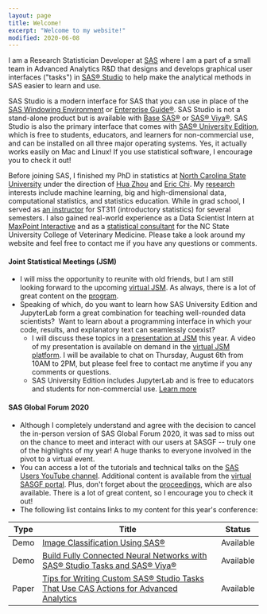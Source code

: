 ```yaml
---
layout: page
title: Welcome!
excerpt: "Welcome to my website!"
modified: 2020-06-08
---
```


I am a Research Statistician Developer at [SAS](https://www.sas.com/) where I am a part of a small team in Advanced Analytics R&D that designs and develops graphical user interfaces ("tasks") in [SAS® Studio](https://www.sas.com/en_us/software/studio.html) to help make the analytical methods in SAS easier to learn and use.  

SAS Studio is a modern interface for SAS that you can use in place of the [SAS Windowing Environment](http://documentation.sas.com/?docsetId=lrcon&docsetTarget=n1039zk8bk9aton1fmbm7z2wji3k.htm&docsetVersion=9.4&locale=en#n1nc2xs6ihxuaon1l5ws6gsiy5ht) or [Enterprise Guide®](https://www.sas.com/en_us/software/enterprise-guide.html).  SAS Studio is not a stand-alone product but is available with [Base SAS®](https://www.sas.com/en_us/software/base-sas.html) or [SAS® Viya®](https://www.sas.com/en_us/software/viya.html).  SAS Studio is also the primary interface that comes with [SAS® University Edition](https://www.sas.com/en_us/software/university-edition.html), which is free to students, educators, and learners for non-commercial use, and can be installed on all three major operating systems.  Yes, it actually works easily on Mac and Linux!  If you use statistical software, I encourage you to check it out!

Before joining SAS, I finished my PhD in statistics at [North Carolina State University](http://www.ncsu.edu) under the direction of [Hua Zhou](http://hua-zhou.github.io/) and [Eric Chi](http://www.ericchi.com).  My [research](http://brgaines.github.io/research/) interests include machine learning, big and high-dimensional data, computational statistics, and statistics education.  While in grad school, I served as [an instructor](http://brgaines.github.io/teaching/) for ST311 (introductory statistics) for several semesters.  I also gained real-world experience as a Data Scientist Intern at [MaxPoint Interactive](http://maxpoint.com/us) and as a [statistical consultant](http://brgaines.github.io/consulting/) for the NC State University College of Veterinary Medicine.  Please take a look around my website and feel free to contact me if you have any questions or comments.

#### Joint Statistical Meetings (JSM)
* I will miss the opportunity to reunite with old friends, but I am still looking forward to the upcoming [virtual JSM](https://ww2.amstat.org/meetings/jsm/2020/index.cfm).  As always, there is a lot of great content on the [program](https://ww2.amstat.org/meetings/jsm/2020/program.cfm).  
* Speaking of which, do you want to learn how SAS University Edition and JupyterLab form a great combination for teaching well-rounded data scientists?  Want to learn about a programming interface in which your code, results, and explanatory text can seamlessly coexist?  
    * I will discuss these topics in a [presentation at JSM](https://ww2.amstat.org/meetings/jsm/2020/onlineprogram/AbstractDetails.cfm?abstractid=313386) this year.  A video of my presentation is available on demand in the [virtual JSM platform](https://amstat-jsm.conferencecontent.net/paper/313386).  I will be available to chat on Thursday, August 6th from 10AM to 2PM, but please feel free to contact me anytime if you any comments or questions.  
    * SAS University Edition includes JupyterLab and is free to educators and students for non-commercial use. [Learn more](https://www.sas.com/en_us/software/university-edition.html)


#### SAS Global Forum 2020
* Although I completely understand and agree with the decision to cancel the in-person version of SAS Global Forum 2020, it was sad to miss out on the chance to meet and interact with our users at SASGF -- truly one of the highlights of my year!  A huge thanks to everyone involved in the pivot to a virtual event.  
* You can access a lot of the tutorials and technical talks on the [SAS Users YouTube channel](https://www.sas.com/gms/redirect.jsp?detail=GMS129118_179345). Additional content is available from the [virtual SASGF portal](https://www.sas.com/gms/redirect.jsp?detail=GMS131450_180708). Plus, don't forget about the [proceedings](https://www.sas.com/en_us/events/sas-global-forum/program/proceedings.html), which are also available.  There is a lot of great content, so I encourage you to check it out!  
* The following list contains links to my content for this year's conference:  

| Type     | Title                                                               | Status | 
|---------|---------------------------------------------------------------------|---------|
| Demo  | [Image Classification Using SAS®](https://www.youtube.com/watch?v=_9ywlGrG5fU&list=PLVV6eZFA22QyaxYBynL-1Btk-nIMKmOqY) | Available | 
| Demo  | [Build Fully Connected Neural Networks with SAS® Studio Tasks and SAS® Viya®](https://www.youtube.com/watch?v=uoVYHe8pZrg)                                                    | Available | 
| Paper | [Tips for Writing Custom SAS® Studio Tasks That Use CAS Actions for Advanced Analytics](https://www.sas.com/content/dam/SAS/support/en/sas-global-forum-proceedings/2020/4376-2020.pdf)       | Available | 






